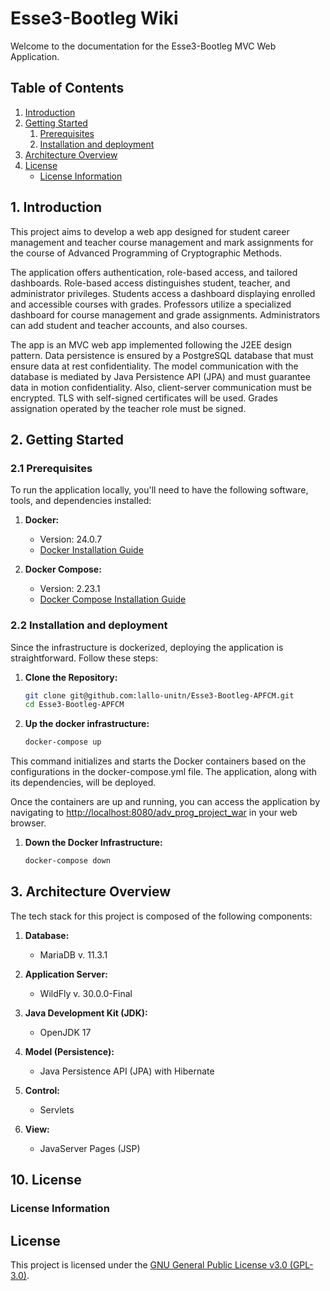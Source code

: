 # Esse3-Bootleg Wiki

Welcome to the documentation for the Esse3-Bootleg MVC Web Application.

## Table of Contents

1. [Introduction](#1-introduction)
2. [Getting Started](#2-getting-started)
    1. [Prerequisites](#21-prerequisites)
    2. [Installation and deployment](#22-installation-and-deployment)
3. [Architecture Overview](#3-architecture-overview)
4. [License](#4-license)
    - [License Information](#license-information)

## 1. Introduction

This project aims to develop a web app designed for student career management and teacher course management and mark assignments for the course of Advanced Programming of Cryptographic Methods.

The application offers authentication, role-based access, and tailored dashboards. Role-based access distinguishes student, teacher, and administrator privileges. 
Students access a dashboard displaying enrolled and accessible courses with grades. Professors utilize a specialized dashboard for course management and grade assignments.
Administrators can add student and teacher accounts, and also courses.

The app is an MVC web app implemented following the J2EE design pattern. 
Data persistence is ensured by a PostgreSQL database that must ensure data at rest confidentiality.
The model communication with the database is mediated by Java Persistence API (JPA) and must guarantee data in motion confidentiality.
Also, client-server communication must be encrypted. TLS with self-signed certificates will be used.
Grades assignation operated by the teacher role must be signed.

## 2. Getting Started

### 2.1 Prerequisites

To run the application locally, you'll need to have the following software, tools, and dependencies installed:

1. **Docker:**
   - Version: 24.0.7
   - [Docker Installation Guide](https://docs.docker.com/get-docker/)
  
2. **Docker Compose:**
   - Version: 2.23.1
   - [Docker Compose Installation Guide](https://docs.docker.com/compose/install/)

### 2.2 Installation and deployment

Since the infrastructure is dockerized, deploying the application is straightforward. Follow these steps:

1. **Clone the Repository:**
   ```bash
   git clone git@github.com:lallo-unitn/Esse3-Bootleg-APFCM.git
   cd Esse3-Bootleg-APFCM
2. **Up the docker infrastructure:**
   ```bash
   docker-compose up

This command initializes and starts the Docker containers based on the configurations in the docker-compose.yml file. The application, along with its dependencies, will be deployed.

Once the containers are up and running, you can access the application by navigating to [http://localhost:8080/adv_prog_project_war](http://localhost:8080/adv_prog_project_war) in your web browser.

1. **Down the Docker Infrastructure:**
   ```bash
   docker-compose down

## 3. Architecture Overview

The tech stack for this project is composed of the following components:

1. **Database:**
   - MariaDB v. 11.3.1

2. **Application Server:**
   - WildFly v. 30.0.0-Final

3. **Java Development Kit (JDK):**
   - OpenJDK 17

4. **Model (Persistence):**
   - Java Persistence API (JPA) with Hibernate

5. **Control:**
   - Servlets

6. **View:**
   - JavaServer Pages (JSP)


## 10. License

### License Information

## License

This project is licensed under the [GNU General Public License v3.0 (GPL-3.0)](https://opensource.org/licenses/GPL-3.0).
